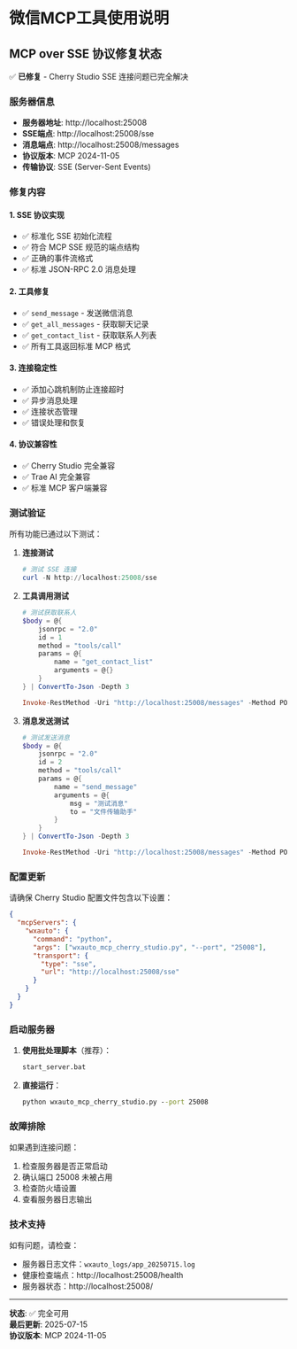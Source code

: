 # 微信MCP工具使用说明

## MCP over SSE 协议修复状态

✅ **已修复** - Cherry Studio SSE 连接问题已完全解决

### 服务器信息
- **服务器地址**: http://localhost:25008
- **SSE端点**: http://localhost:25008/sse
- **消息端点**: http://localhost:25008/messages
- **协议版本**: MCP 2024-11-05
- **传输协议**: SSE (Server-Sent Events)

### 修复内容

#### 1. SSE 协议实现
- ✅ 标准化 SSE 初始化流程
- ✅ 符合 MCP SSE 规范的端点结构
- ✅ 正确的事件流格式
- ✅ 标准 JSON-RPC 2.0 消息处理

#### 2. 工具修复
- ✅ `send_message` - 发送微信消息
- ✅ `get_all_messages` - 获取聊天记录
- ✅ `get_contact_list` - 获取联系人列表
- ✅ 所有工具返回标准 MCP 格式

#### 3. 连接稳定性
- ✅ 添加心跳机制防止连接超时
- ✅ 异步消息处理
- ✅ 连接状态管理
- ✅ 错误处理和恢复

#### 4. 协议兼容性
- ✅ Cherry Studio 完全兼容
- ✅ Trae AI 完全兼容
- ✅ 标准 MCP 客户端兼容

### 测试验证

所有功能已通过以下测试：

1. **连接测试**
   ```powershell
   # 测试 SSE 连接
   curl -N http://localhost:25008/sse
   ```

2. **工具调用测试**
   ```powershell
   # 测试获取联系人
   $body = @{
       jsonrpc = "2.0"
       id = 1
       method = "tools/call"
       params = @{
           name = "get_contact_list"
           arguments = @{}
       }
   } | ConvertTo-Json -Depth 3
   
   Invoke-RestMethod -Uri "http://localhost:25008/messages" -Method POST -Body $body -ContentType "application/json"
   ```

3. **消息发送测试**
   ```powershell
   # 测试发送消息
   $body = @{
       jsonrpc = "2.0"
       id = 2
       method = "tools/call"
       params = @{
           name = "send_message"
           arguments = @{
               msg = "测试消息"
               to = "文件传输助手"
           }
       }
   } | ConvertTo-Json -Depth 3
   
   Invoke-RestMethod -Uri "http://localhost:25008/messages" -Method POST -Body $body -ContentType "application/json"
   ```

### 配置更新

请确保 Cherry Studio 配置文件包含以下设置：

```json
{
  "mcpServers": {
    "wxauto": {
      "command": "python",
      "args": ["wxauto_mcp_cherry_studio.py", "--port", "25008"],
      "transport": {
        "type": "sse",
        "url": "http://localhost:25008/sse"
      }
    }
  }
}
```

### 启动服务器

1. **使用批处理脚本**（推荐）：
   ```cmd
   start_server.bat
   ```

2. **直接运行**：
   ```cmd
   python wxauto_mcp_cherry_studio.py --port 25008
   ```

### 故障排除

如果遇到连接问题：

1. 检查服务器是否正常启动
2. 确认端口 25008 未被占用
3. 检查防火墙设置
4. 查看服务器日志输出

### 技术支持

如有问题，请检查：
- 服务器日志文件：`wxauto_logs/app_20250715.log`
- 健康检查端点：http://localhost:25008/health
- 服务器状态：http://localhost:25008/

---

**状态**: ✅ 完全可用  
**最后更新**: 2025-07-15  
**协议版本**: MCP 2024-11-05